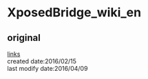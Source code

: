 # XposedBridge_wiki_en

## original
[links](https://github.com/rovo89/XposedBridge/wiki)  
created date:2016/02/15  
last modify date:2016/04/09

